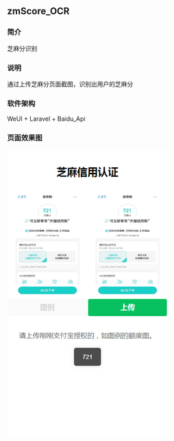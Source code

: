 ## zmScore_OCR

### 简介
芝麻分识别

### 说明
通过上传芝麻分页面截图，识别出用户的芝麻分

### 软件架构
WeUI + Laravel + Baidu_Api

### 页面效果图
![页面效果图](https://github.com/Colin1024/zmScore_OCR/blob/master/public/images/zmScore.png)
